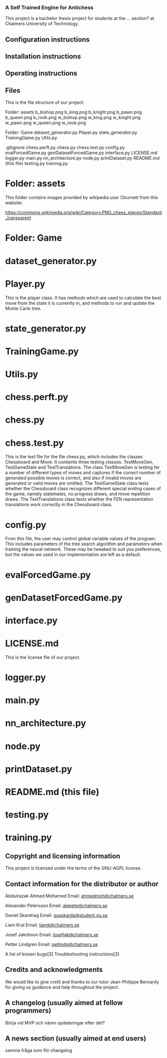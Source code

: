 ### A Self Trained Engine for Antichess

This project is a bachelor thesis project for students at the ... section? 
at Chalmers University of Technology. 

## Configuration instructions
## Installation instructions
## Operating instructions

## Files

This is the file structure of our project:

Folder: assets
    b_bishop.png
    b_king.png
    b_knight.png
    b_pawn.png
    b_queen.png
    b_rook.png
    w_bishop.png
    w_king.png
    w_knight.png
    w_pawn.png
    w_queen.png
    w_rook.png

Folder: Game
    dataset_generator.py
    Player.py
    state_generator.py
    TrainingGame.py
    Utils.py

.gitignore
chess.perft.py
chess.py
chess.test.py
config.py
evalForcedGame.py
genDatasetForcedGame.py
interface.py
LICENSE.md
logger.py
main.py
nn_architecture.py
node.py
printDataset.py
README.md (this file)
testing.py
training.py

# Folder: assets 

This folder contains images provided by wikipedia user Cburnett from this website:

 https://commons.wikimedia.org/wiki/Category:PNG_chess_pieces/Standard_transparent

# Folder: Game

   # dataset_generator.py
   # Player.py

   This is the player class. It has methods which are used to calculate the best move from the state it is currently in, and methods to run and update the Monte Carlo tree.
   
   # state_generator.py
   # TrainingGame.py
   # Utils.py

# chess.perft.py
# chess.py



# chess.test.py

This is the test file for the file chess.py, which includes the classes Chessboard and Move. It containts three testing classes: TestMoveGen, TestGameState and TestTranslations. The class TestMoveGen is testing for a number of different types of moves and captures if the correct number of generated possible moves is correct, and also if invalid moves are generated or valid moves are omitted. The TestGameState class tests whether the Chessboard class recognizes different special ending cases of the game, namely stalemates, no progress draws, and move repetition draws. The TestTranslations class tests whether the FEN representation translations work correctly in the Chessboard class.

# config.py

From this file, the user may control global variable values of the program. This includes parameters of the tree search algorithm and parameters when training the neural network. These may be tweaked to suit you preferences, but the values we used in our implementation are left as a default.

# evalForcedGame.py
# genDatasetForcedGame.py
# interface.py
# LICENSE.md

This is the license file of our project.

# logger.py
# main.py
# nn_architecture.py
# node.py
# printDataset.py
# README.md (this file)
# testing.py
# training.py

## Copyright and licensing information

This project is licensed under the terms of the GNU-AGPL license.

## Contact information for the distributor or author

Abdulrazak Ahmed Mohamed
Email: ahmedmoh@chalmers.se

Alexander Petersson
Email: alepete@chalmers.se

Daniel Skarehag
Email: gusskarda@student.gu.se

Liam Kral
Email: liamk@chalmers.se

Josef Jakobson
Email: josefjak@chalmers.se

Petter Lindgren
Email: petlindg@chalmers.se


A list of known bugs[3]
Troubleshooting instructions[3]

## Credits and acknowledgments

We would like to give cretit and thanks to our tutor Jean-Philippe Bernardy for giving us guidance and help 
throughout the project. 

## A changelog (usually aimed at fellow programmers)

Börja vid MVP och nämn updateringar efter det? 

## A news section (usually aimed at end users)

samma fråga som för changelog
